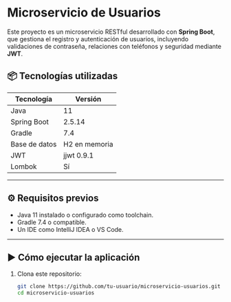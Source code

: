 # Microservicio de Usuarios

Este proyecto es un microservicio RESTful desarrollado con **Spring Boot**, que gestiona el registro y autenticación de usuarios, incluyendo validaciones de contraseña, relaciones con teléfonos y seguridad mediante **JWT**.

## 📦 Tecnologías utilizadas

| Tecnología        | Versión       |
|------------------|---------------|
| Java             | 11            |
| Spring Boot      | 2.5.14        |
| Gradle           | 7.4           |
| Base de datos    | H2 en memoria |
| JWT              | jjwt 0.9.1    |
| Lombok           | Sí            |

---

## ⚙️ Requisitos previos

- Java 11 instalado o configurado como toolchain.
- Gradle 7.4 o compatible.
- Un IDE como IntelliJ IDEA o VS Code.

---

## ▶️ Cómo ejecutar la aplicación

1. Clona este repositorio:
   ```bash
   git clone https://github.com/tu-usuario/microservicio-usuarios.git
   cd microservicio-usuarios
